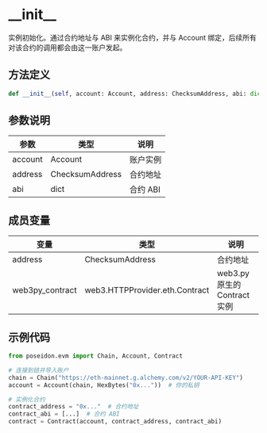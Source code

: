 # \_\_init\_\_

实例初始化。通过合约地址与 ABI 来实例化合约，并与 Account 绑定，后续所有对该合约的调用都会由这一账户发起。

## 方法定义

```python
def __init__(self, account: Account, address: ChecksumAddress, abi: dict) -> None
```

## 参数说明

| 参数      | 类型              | 说明     |
| ------- | --------------- | ------ |
| account | Account         | 账户实例   |
| address | ChecksumAddress | 合约地址   |
| abi     | dict            | 合约 ABI |

## 成员变量

| 变量               | 类型                             | 说明                      |
| ---------------- | ------------------------------ | ----------------------- |
| address          | ChecksumAddress                | 合约地址                    |
| web3py\_contract | web3.HTTPProvider.eth.Contract | web3.py 原生的 Contract 实例 |

## 示例代码

```python
from poseidon.evm import Chain, Account, Contract

# 连接到链并导入账户
chain = Chain("https://eth-mainnet.g.alchemy.com/v2/YOUR-API-KEY")
account = Account(chain, HexBytes("0x..."))  # 你的私钥

# 实例化合约
contract_address = "0x..."  # 合约地址
contract_abi = [...]  # 合约 ABI
contract = Contract(account, contract_address, contract_abi)
```
